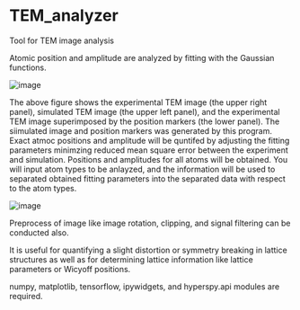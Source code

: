 # TEM_analyzer
Tool for TEM image analysis

Atomic position and amplitude are analyzed by fitting with the Gaussian functions.

![image](https://github.com/user-attachments/assets/6bca65df-0bdc-4135-b4da-a0de00fba8ba)

The above figure shows the experimental TEM image (the upper right panel), simulated TEM image (the upper left panel), and the experimental TEM image superimposed by the position markers (the lower panel). The siimulated image and position markers was generated by this program. Exact atmoc positions and amplitude will be quntifed by adjusting the fitting parameters minimzing reduced mean square error between the experiment and simulation. Positions and amplitudes for all atoms will be obtained. You will input atom types to be anlayzed, and the information will be used to separated obtained fitting parameters into the separated data with respect to the atom types. 

![image](https://github.com/user-attachments/assets/3167cd45-e30b-44f3-a364-f0150cbfeae0)

Preprocess of image like image rotation, clipping, and signal filtering can be conducted also.

It is useful for quantifying a slight distortion or symmetry breaking in lattice structures as well as for determining lattice information like lattice parameters or Wicyoff positions. 


numpy, matplotlib, tensorflow, ipywidgets, and hyperspy.api modules are required.




